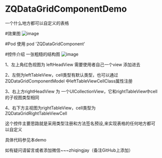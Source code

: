 # ZQDataGridComponentDemo
一个什么地方都可以自定义的表格


#效果图
![image](https://github.com/LiteratureZhiQing/ZQDataGridComponentDemo/blob/master/%E8%A1%A8%E6%A0%BC.gif)


#Pod 使用
pod 'ZQDataGridComponent'

#控件介绍
一张粗糙的结构图
![image](https://github.com/LiteratureZhiQing/ZQDataGridComponentDemo/blob/master/%E8%A1%A8%E6%A0%BC.gif)

1、左上角红色视图为 leftHeadView 需要使用者自己一个view 添加进去

2、左侧为leftTableView，cell类型有默认类型，也可以通过 ZQDataGridComponentModel 中leftTableViewCellClass属性注册

3、右上方rightHeadView 为 一个UICollectionView，它和rightTableView中cell的子视图类型相同

4、右下方主视图为rightTableView，cell类型为 ZQDataGridRightTableViewCell 


这个控件主要思路就是采用类型注册和方法签名预设,来实现表格的任何地方都可以自定义

具体代码参见本demo

如有疑问请留言或者添加微信~~~zhiqingjay（备注GitHub上添加）

